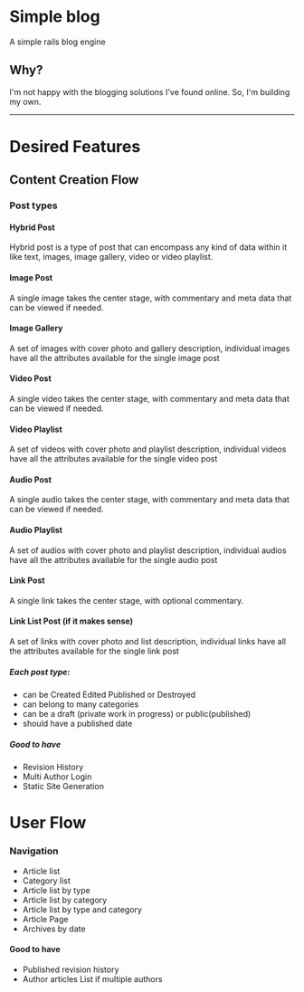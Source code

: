 Simple blog
===========

A simple rails blog engine

## Why?
I'm not happy with the blogging solutions I've found online. So, I'm building my own.

---

# Desired Features

## Content Creation Flow

### Post types

#### Hybrid Post
Hybrid post is a type of post that can encompass any kind of data within it like text, images, image gallery, video or video playlist.

#### Image Post
A single image takes the center stage, with commentary and meta data that can be viewed if needed.

#### Image Gallery
A set of images with cover photo and gallery description, individual images have all the attributes available for the single image post

#### Video Post
A single video takes the center stage, with commentary and meta data that can be viewed if needed.

#### Video Playlist
A set of videos with cover photo and playlist description, individual videos have all the attributes available for the single video post

#### Audio Post
A single audio takes the center stage, with commentary and meta data that can be viewed if needed.

#### Audio Playlist
A set of audios with cover photo and playlist description, individual audios have all the attributes available for the single audio post

#### Link Post
A single link takes the center stage, with optional commentary.

#### Link List Post (if it makes sense)
A set of links with cover photo and list description, individual links have all the attributes available for the single link post

##### Each post type:
* can be Created Edited Published or Destroyed
* can belong to many categories
* can be a draft (private work in progress) or public(published)
* should have a published date

##### Good to have
* Revision History
* Multi Author Login
* Static Site Generation

# User Flow

### Navigation
* Article list
* Category list
* Article list by type
* Article list by category
* Article list by type and category
* Article Page
* Archives by date

#### Good to have
* Published revision history
* Author articles List if multiple authors
